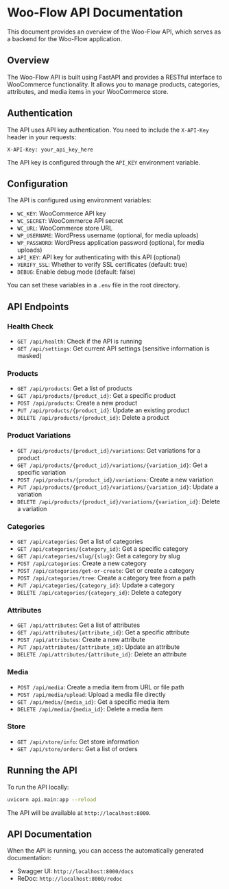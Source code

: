 # Woo-Flow API Documentation

This document provides an overview of the Woo-Flow API, which serves as a backend for the Woo-Flow application.

## Overview

The Woo-Flow API is built using FastAPI and provides a RESTful interface to WooCommerce functionality. It allows you to manage products, categories, attributes, and media items in your WooCommerce store.

## Authentication

The API uses API key authentication. You need to include the `X-API-Key` header in your requests:

```
X-API-Key: your_api_key_here
```

The API key is configured through the `API_KEY` environment variable.

## Configuration

The API is configured using environment variables:

- `WC_KEY`: WooCommerce API key
- `WC_SECRET`: WooCommerce API secret
- `WC_URL`: WooCommerce store URL
- `WP_USERNAME`: WordPress username (optional, for media uploads)
- `WP_PASSWORD`: WordPress application password (optional, for media uploads)
- `API_KEY`: API key for authenticating with this API (optional)
- `VERIFY_SSL`: Whether to verify SSL certificates (default: true)
- `DEBUG`: Enable debug mode (default: false)

You can set these variables in a `.env` file in the root directory.

## API Endpoints

### Health Check

- `GET /api/health`: Check if the API is running
- `GET /api/settings`: Get current API settings (sensitive information is masked)

### Products

- `GET /api/products`: Get a list of products
- `GET /api/products/{product_id}`: Get a specific product
- `POST /api/products`: Create a new product
- `PUT /api/products/{product_id}`: Update an existing product
- `DELETE /api/products/{product_id}`: Delete a product

### Product Variations

- `GET /api/products/{product_id}/variations`: Get variations for a product
- `GET /api/products/{product_id}/variations/{variation_id}`: Get a specific variation
- `POST /api/products/{product_id}/variations`: Create a new variation
- `PUT /api/products/{product_id}/variations/{variation_id}`: Update a variation
- `DELETE /api/products/{product_id}/variations/{variation_id}`: Delete a variation

### Categories

- `GET /api/categories`: Get a list of categories
- `GET /api/categories/{category_id}`: Get a specific category
- `GET /api/categories/slug/{slug}`: Get a category by slug
- `POST /api/categories`: Create a new category
- `POST /api/categories/get-or-create`: Get or create a category
- `POST /api/categories/tree`: Create a category tree from a path
- `PUT /api/categories/{category_id}`: Update a category
- `DELETE /api/categories/{category_id}`: Delete a category

### Attributes

- `GET /api/attributes`: Get a list of attributes
- `GET /api/attributes/{attribute_id}`: Get a specific attribute
- `POST /api/attributes`: Create a new attribute
- `PUT /api/attributes/{attribute_id}`: Update an attribute
- `DELETE /api/attributes/{attribute_id}`: Delete an attribute

### Media

- `POST /api/media`: Create a media item from URL or file path
- `POST /api/media/upload`: Upload a media file directly
- `GET /api/media/{media_id}`: Get a specific media item
- `DELETE /api/media/{media_id}`: Delete a media item

### Store

- `GET /api/store/info`: Get store information
- `GET /api/store/orders`: Get a list of orders

## Running the API

To run the API locally:

```bash
uvicorn api.main:app --reload
```

The API will be available at `http://localhost:8000`.

## API Documentation

When the API is running, you can access the automatically generated documentation:

- Swagger UI: `http://localhost:8000/docs`
- ReDoc: `http://localhost:8000/redoc`
